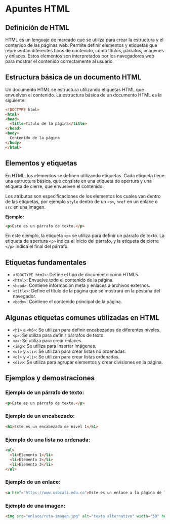 # Apuntes HTML

## Definición de HTML

HTML es un lenguaje de marcado que se utiliza para crear la estructura y el contenido de las páginas web. Permite definir elementos y etiquetas que representan diferentes tipos de contenido, como títulos, párrafos, imágenes y enlaces. Estos elementos son interpretados por los navegadores web para mostrar el contenido correctamente al usuario.

## Estructura básica de un documento HTML

Un documento HTML se estructura utilizando etiquetas HTML que envuelven el contenido. La estructura básica de un documento HTML es la siguiente:

```html
<!DOCTYPE html>
<html>
<head>
  <title>Título de la página</title>
</head>
<body>
  Contenido de la página
</body>
</html>
```

## Elementos y etiquetas

En HTML, los elementos se definen utilizando etiquetas. Cada etiqueta tiene una estructura básica, que consiste en una etiqueta de apertura y una etiqueta de cierre, que envuelven el contenido.  

Los atributos son especificaciones de los elementos los cuales van dentro de las etiquetas, por ejemplo `style` dentro de un `<p>`, `href` en un enlace o `src` en una imagen.

**Ejemplo:**

```html
<p>Este es un párrafo de texto.</p>
```

En este ejemplo, la etiqueta `<p>` se utiliza para definir un párrafo de texto. La etiqueta de apertura `<p>` indica el inicio del párrafo, y la etiqueta de cierre `</p>` indica el final del párrafo.

## Etiquetas fundamentales

- `<!DOCTYPE html>`: Define el tipo de documento como HTML5.  
- `<html>`: Envuelve todo el contenido de la página.  
- `<head>`: Contiene información meta y enlaces a archivos externos.  
- `<title>`: Define el título de la página que se mostrará en la pestaña del navegador.  
- `<body>`: Contiene el contenido principal de la página.

## Algunas etiquetas comunes utilizadas en HTML

- `<h1>` a `<h6>`: Se utilizan para definir encabezados de diferentes niveles.  
- `<p>`: Se utiliza para definir párrafos de texto.  
- `<a>`: Se utiliza para crear enlaces.  
- `<img>`: Se utiliza para insertar imágenes.  
- `<ul>` y `<li>`: Se utilizan para crear listas no ordenadas.  
- `<ol>` y `<li>`: Se utilizan para crear listas ordenadas.  
- `<div>`: Se utiliza para agrupar elementos y crear divisiones en la página.

## Ejemplos y demostraciones

### Ejemplo de un párrafo de texto:

```html
<p>Este es un párrafo de texto.</p>
```

### Ejemplo de un encabezado:

```html
<h1>Este es un encabezado de nivel 1</h1>
```

### Ejemplo de una lista no ordenada:

```html
<ul>
  <li>Elemento 1</li>
  <li>Elemento 2</li>
  <li>Elemento 3</li>
</ul>
```

### Ejemplo de un enlace:

```html
<a href="https://www.usbcali.edu.co">Este es un enlace a la página de la USB</a>
```

### Ejemplo de una imagen:

```html
<img src="enlace/ruta-imagen.jpg" alt="texto alternativo" width="50" height="100">
```
